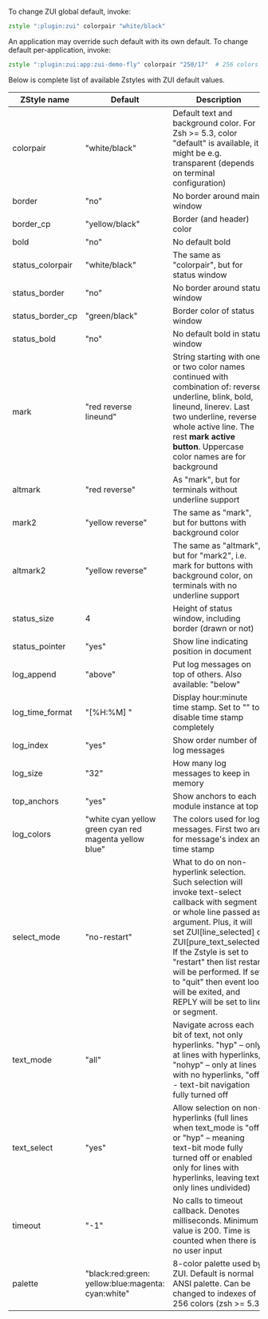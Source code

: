 To change ZUI global default, invoke:

```zsh
zstyle ":plugin:zui" colorpair "white/black"
```

An application may override such default with its own default. To change default per-application, invoke:

```zsh
zstyle ":plugin:zui:app:zui-demo-fly" colorpair "250/17"  # 256 colors – zsh >= 5.3; "default" color also from this version
```

Below is complete list of available Zstyles with ZUI default values.

| ZStyle name | Default | Description |
|-------------|---------|-------------|
| colorpair        | "white/black"    | Default text and background color. For Zsh >= 5.3, color "default" is available, it might be e.g. transparent (depends on terminal configuration) |
| border           | "no"             | No border around main window |
| border_cp        | "yellow/black"   | Border (and header) color |
| bold             | "no"             | No default bold |
| status_colorpair | "white/black"    | The same as "colorpair", but for status window |
| status_border    | "no"             | No border around status window |
| status_border_cp | "green/black"    | Border color of status window |
| status_bold      | "no"             | No default bold in status window |
| mark             | "red reverse lineund" | String starting with one or two color names continued with combination of: reverse, underline, blink, bold, lineund, linerev. Last two underline, reverse whole active line. The rest **mark active button**. Uppercase color names are for background |
| altmark          | "red reverse"    | As "mark", but for terminals without underline support |
| mark2            | "yellow reverse" | The same as "mark", but for buttons with background color |
| altmark2         | "yellow reverse" | The same as "altmark", but for "mark2", i.e. mark for buttons with background color, on terminals with no underline support |
| status_size      | 4                | Height of status window, including border (drawn or not) |
| status_pointer   |"yes"             | Show line indicating position in document |
| log_append       | "above"          | Put log messages on top of others. Also available: "below" |
| log_time_format  | "[%H:%M] "       | Display hour:minute time stamp. Set to "" to disable time stamp completely |
| log_index        | "yes"            | Show order number of log messages |
| log_size         | "32"             | How many log messages to keep in memory |
| top_anchors      | "yes"            | Show anchors to each module instance at top |
| log_colors       | "white cyan yellow green cyan red magenta yellow blue" | The colors used for log messages. First two are for message's index and time stamp |
| select_mode      | "no-restart"     | What to do on non-hyperlink selection. Such selection will invoke text-select callback with segment or whole line passed as argument. Plus, it will set ZUI[line_selected] or ZUI[pure_text_selected]. If the Zstyle is set to "restart" then list restart will be performed. If set to "quit" then event loop will be exited, and REPLY will be set to line or segment. |
| text_mode        | "all"            | Navigate across each bit of text, not only hyperlinks. "hyp" – only at lines with hyperlinks, "nohyp" – only at lines with no hyperlinks, "off" - text-bit navigation fully turned off |
| text_select      | "yes"            | Allow selection on non-hyperlinks (full lines when text_mode is "off" or "hyp" – meaning text-bit mode fully turned off or enabled only for lines with hyperlinks, leaving text-only lines undivided) |
| timeout          | "-1"             | No calls to timeout callback. Denotes milliseconds. Minimum value is 200. Time is counted when there is no user input |
| palette          | "black:red:green: yellow:blue:magenta: cyan:white" | 8-color palette used by ZUI. Default is normal ANSI palette. Can be changed to indexes of 256 colors (zsh >= 5.3) |
